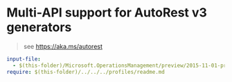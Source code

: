 # Multi-API support for AutoRest v3 generators

> see https://aka.ms/autorest

``` yaml
input-file:
  - $(this-folder)/Microsoft.OperationsManagement/preview/2015-11-01-preview/OperationsManagement.json
require: $(this-folder)/../../../profiles/readme.md
```
